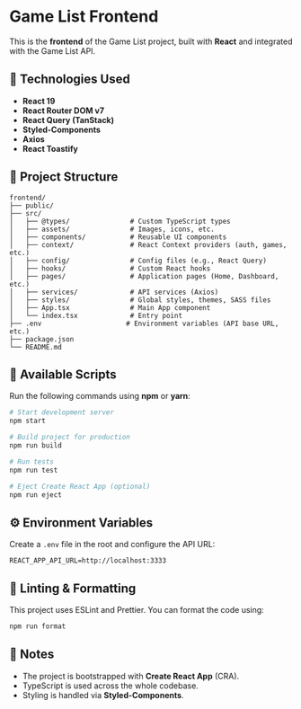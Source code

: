 # Game List Frontend

This is the **frontend** of the Game List project, built with **React** and integrated with the Game List API.

## 🚀 Technologies Used

- **React 19**
- **React Router DOM v7**
- **React Query (TanStack)**
- **Styled-Components**
- **Axios**
- **React Toastify**

## 📁 Project Structure

```
frontend/
├── public/
├── src/
│   ├── @types/               # Custom TypeScript types
│   ├── assets/               # Images, icons, etc.
│   ├── components/           # Reusable UI components
│   ├── context/              # React Context providers (auth, games, etc.)
│   ├── config/               # Config files (e.g., React Query)
│   ├── hooks/                # Custom React hooks
│   ├── pages/                # Application pages (Home, Dashboard, etc.)
│   ├── services/             # API services (Axios)
│   ├── styles/               # Global styles, themes, SASS files
│   ├── App.tsx               # Main App component
│   └── index.tsx             # Entry point
├── .env                     # Environment variables (API base URL, etc.)
├── package.json
└── README.md
```

## 🧪 Available Scripts

Run the following commands using **npm** or **yarn**:

```bash
# Start development server
npm start

# Build project for production
npm run build

# Run tests
npm run test

# Eject Create React App (optional)
npm run eject
```

## ⚙️ Environment Variables

Create a `.env` file in the root and configure the API URL:

```env
REACT_APP_API_URL=http://localhost:3333
```

## 🧼 Linting & Formatting

This project uses ESLint and Prettier. You can format the code using:

```bash
npm run format
```

## 📌 Notes

- The project is bootstrapped with **Create React App** (CRA).
- TypeScript is used across the whole codebase.
- Styling is handled via **Styled-Components**.
